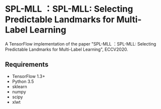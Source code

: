 # SPL-MLL ：SPL-MLL: Selecting Predictable Landmarks for Multi-Label Learning
A TensorFlow implementation of the paper "SPL-MLL ：SPL-MLL: Selecting Predictable Landmarks for Multi-Label Learning", ECCV2020.

## Requirements
- TensorFlow 1.3+  
- Python 3.5  
- sklearn  
- numpy  
- scipy
- xlwt





